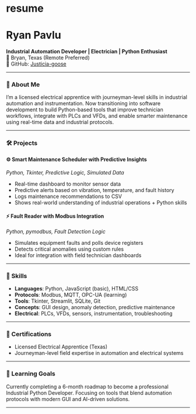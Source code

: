 # resume
# Ryan Pavlu

**Industrial Automation Developer | Electrician | Python Enthusiast**  
📍 Bryan, Texas (Remote Preferred)  
🔗 GitHub: [Justicia-goose](https://github.com/Justicia-goose)

---

### 🔧 About Me

I’m a licensed electrical apprentice with journeyman-level skills in industrial automation and instrumentation. Now transitioning into software development to build Python-based tools that improve technician workflows, integrate with PLCs and VFDs, and enable smarter maintenance using real-time data and industrial protocols.

---

### 🛠️ Projects

#### ⚙️ Smart Maintenance Scheduler with Predictive Insights  
*Python, Tkinter, Predictive Logic, Simulated Data*  
- Real-time dashboard to monitor sensor data  
- Predictive alerts based on vibration, temperature, and fault history  
- Logs maintenance recommendations to CSV  
- Shows real-world understanding of industrial operations + Python skills

#### ⚡ Fault Reader with Modbus Integration  
*Python, pymodbus, Fault Detection Logic*  
- Simulates equipment faults and polls device registers  
- Detects critical anomalies using custom rules  
- Ideal for integration with field technician dashboards

---

### 🧰 Skills

- **Languages**: Python, JavaScript (basic), HTML/CSS  
- **Protocols**: Modbus, MQTT, OPC-UA (learning)  
- **Tools**: Tkinter, Streamlit, SQLite, Git  
- **Concepts**: GUI design, anomaly detection, predictive maintenance  
- **Electrical**: PLCs, VFDs, sensors, instrumentation, troubleshooting

---

### 📜 Certifications

- Licensed Electrical Apprentice (Texas)  
- Journeyman-level field expertise in automation and electrical systems

---

### 🚀 Learning Goals

Currently completing a 6-month roadmap to become a professional Industrial Python Developer. Focusing on tools that blend automation protocols with modern GUI and AI-driven solutions.

---
